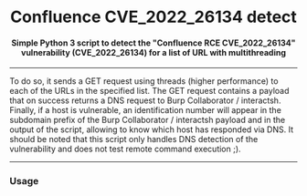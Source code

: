 <h1 align="center">
  <br>
  Confluence CVE_2022_26134 detect
  </h1>

<h4 align="center">Simple Python 3 script to detect the "Confluence RCE CVE_2022_26134" vulnerability (CVE_2022_26134) for a list of URL with multithreading </h4>

---

To do so, it sends a GET request using threads (higher performance) to each of the URLs in the specified list. The GET request contains a payload that on success returns a DNS request to Burp Collaborator / interactsh. Finally, if a host is vulnerable, an identification number will appear in the subdomain prefix of the Burp Collaborator / interactsh payload and in the output of the script, allowing to know which host has responded via DNS. It should be noted that this script only handles DNS detection of the vulnerability and does not test remote command execution ;).

---

### Usage


